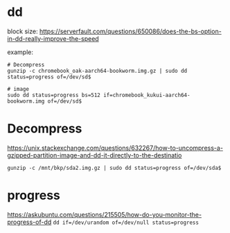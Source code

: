 # dd
block size: https://serverfault.com/questions/650086/does-the-bs-option-in-dd-really-improve-the-speed

example:
```
# Decompress
gunzip -c chromebook_oak-aarch64-bookworm.img.gz | sudo dd status=progress of=/dev/sd$

# image
sudo dd status=progress bs=512 if=chromebook_kukui-aarch64-bookworm.img of=/dev/sd$
```

# Decompress
https://unix.stackexchange.com/questions/632267/how-to-uncompress-a-gzipped-partition-image-and-dd-it-directly-to-the-destinatio

`gunzip -c /mnt/bkp/sda2.img.gz | sudo dd status=progress of=/dev/sda$`

# progress
https://askubuntu.com/questions/215505/how-do-you-monitor-the-progress-of-dd
`dd if=/dev/urandom of=/dev/null status=progress`
